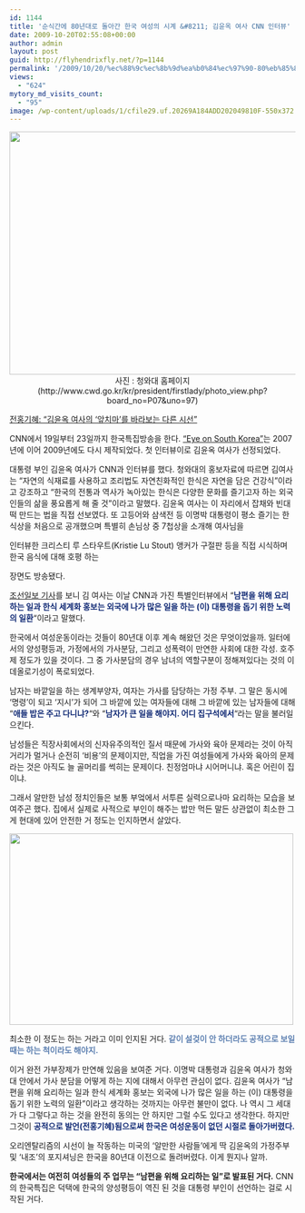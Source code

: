 ```yaml
---
id: 1144
title: '순식간에 80년대로 돌아간 한국 여성의 시계 &#8211; 김윤옥 여사 CNN 인터뷰'
date: 2009-10-20T02:55:08+00:00
author: admin
layout: post
guid: http://flyhendrixfly.net/?p=1144
permalink: '/2009/10/20/%ec%88%9c%ec%8b%9d%ea%b0%84%ec%97%90-80%eb%85%84%eb%8c%80%eb%a1%9c-%eb%8f%8c%ec%95%84%ea%b0%84-%ed%95%9c%ea%b5%ad-%ec%97%ac%ec%84%b1%ec%9d%98-%ec%8b%9c%ea%b3%84-%ea%b9%80%ec%9c%a4%ec%98%a5-%ec%97%ac/'
views:
  - "624"
mytory_md_visits_count:
  - "95"
image: /wp-content/uploads/1/cfile29.uf.20269A184ADD202049810F-550x372.jpg
---
```

<div style="text-align: center;">
  <img src="http://submania.dothome.co.kr/wp-content/uploads/1/cfile29.uf.20269A184ADD202049810F.jpg" class="aligncenter" width="550" height="428" alt="" filename="TBWB_BOARD_P07_97_2.jpg" filemime="image/jpeg" />사진 : 청와대 홈페이지(http://www.cwd.go.kr/kr/president/firstlady/photo_view.php?board_no=P07&uno=97)
</div>

<a title="[http://www.pressian.com/article/article.asp?article_num=60091019182235&section=01]로 이동합니다." target="_blank" href="http://www.pressian.com/article/article.asp?article_num=60091019182235&section=01">전홍기혜: &#8220;김윤옥 여사의 &#8216;앞치마&#8217;를 바라보는 다른 시선&#8221;</a>

CNN에서 19일부터 23일까지 한국특집방송을 한다. <a title="[http://cnn.joins.com/]로 이동합니다." target="_blank" href="http://cnn.joins.com/">&#8220;Eye on South Korea&#8221;</a>는 2007년에 이어 2009년에도 다시 제작되었다. 첫 인터뷰이로 김윤옥 여사가 선정되었다.

대통령 부인 김윤옥 여사가 CNN과 인터뷰를 했다. 청와대의 홍보자료에 따르면 김여사는 “자연의 식재료를 사용하고 조리법도 자연친화적인 한식은 자연을 담은 건강식”이라고 강조하고 “한국의 전통과 역사가 녹아있는 한식은 다양한 문화를 즐기고자 하는 외국인들의 삶을 풍요롭게 해 줄 것”이라고 말했다. 김윤옥 여사는 이 자리에서 잡채와 빈대떡 만드는 법을 직접 선보였다. 또 고등어와 삼색전 등 이명박 대통령이 평소 즐기는 한식상을 처음으로 공개했으며 특별히 손님상 중 7첩상을 소개해 여사님을
  
인터뷰한 크리스티 루 스타우트(Kristie Lu Stout) 앵커가 구절판 등을 직접 시식하며 한국 음식에 대해 호평 하는
  
장면도 방송됐다.

<a title="[http://news.chosun.com/site/data/html_dir/2009/10/20/2009102000098.html]로 이동합니다." target="_blank" href="http://news.chosun.com/site/data/html_dir/2009/10/20/2009102000098.html">조선일보 기사</a>를 보니 김 여사는 이날 CNN과 가진 특별인터뷰에서 &#8220;<span style="color: rgb(17, 42, 117); font-weight: bold;">남편을 위해 요리하는 일과 한식 세계화 홍보는 외국에 나가 많은 일을 하는 (이) 대통령을 돕기 위한 노력의 일환</span>&#8220;이라고 말했다. 

한국에서 여성운동이라는 것들이 80년대 이후 계속 해왔던 것은 무엇이었을까. 일터에서의 양성평등과, 가정에서의 가사분담, 그리고 성폭력이 만연한 사회에 대한 각성. 호주제 정도가 있을 것이다. 그 중 가사분담의 경우 남녀의 역할구분이 정해져있다는 것의 이데올로기성이 폭로되었다.

남자는 바깥일을 하는 생계부양자, 여자는 가사를 담당하는 가정 주부. 그 말은 동시에 &#8216;명령&#8217;이 되고 &#8216;지시&#8217;가 되어 그 바깥에 있는 여자들에 대해 그 바깥에 있는 남자들에 대해 &#8220;<span style="font-weight: bold; color: rgb(17, 42, 117);">애들 밥은 주고 다니냐?</span>&#8220;와 &#8220;<span style="color: rgb(17, 42, 117); font-weight: bold;">남자가 큰 일을 해야지. 어디 집구석에서</span>&#8220;라는 말을 불러일으킨다.

남성들은 직장사회에서의 신자유주의적인 질서 때문에 가사와 육아 문제라는 것이 아직 거리가 멀거나 순전히 &#8216;비용&#8217;의 문제이지만, 직업을 가진 여성들에게 가사와 육아의 문제라는 것은 아직도 늘 골머리를 썩히는 문제이다. 친정엄마냐 시어머니냐. 혹은 어린이 집이냐.

그래서 알만한 남성 정치인들은 보통 부엌에서 서투른 실력으로나마 요리하는 모습을 보여주곤 했다. 집에서 실제로 사적으로 부인이 해주는 밥만 먹든 말든 상관없이 최소한 그게 현대에 있어 안전한 거 정도는 인지하면서 살았다.

<img src="http://submania.dothome.co.kr/wp-content/uploads/1/cfile22.uf.1266BC164ADD24B0398784.jpg" class="aligncenter" width="500" height="337" alt="" filename="IE001088720_STD.jpg" filemime="image/jpeg" />
  
최소한 이 정도는 하는 거라고 이미 인지된 거다. <span style="font-weight: bold; color: rgb(92, 127, 176);">같이 설겆이 안 하더라도 공적으로 보일 때는 하는 척이라도 해야지.</span><br style="font-weight: bold; color: rgb(92, 127, 176);" />
  

  
이거 완전 가부장제가 만연해 있음을 보여준 거다. 이명박 대통령과 김윤옥 여사가 청와대 안에서 가사 분담을 어떻게 하는 지에 대해서 아무런 관심이 없다. 김윤옥 여사가 &#8220;남편을 위해 요리하는 일과 한식 세계화 홍보는 외국에 나가 많은 일을 하는 (이) 대통령을 돕기 위한 노력의 일환&#8221;이라고 생각하는 것까지는 아무런 불만이 없다. 나 역시 그 세대가 다 그렇다고 하는 것을 완전히 동의는 안 하지만 그럴 수도 있다고 생각한다. 하지만 그것이 <span style="font-weight: bold; color: rgb(17, 42, 117);">공적으로 발언(전홍기혜)됨으로써 한국은 여성운동이 없던 시절로 돌아가버렸다.</span>

오리엔탈리즘의 시선이 늘 작동하는 미국의 &#8216;알만한 사람들&#8217;에게 딱 김윤옥의 가정주부 및 &#8216;내조&#8217;의 포지셔닝은 한국을 80년대 이전으로 돌려버렸다. 이게 뭔지나 알까.

<span style="font-weight: bold;">한국에서는 여전히 여성들의 주 업무는 &#8220;남편을 위해 요리하는 일&#8221;로 발표된 거다.</span> CNN의 한국특집은 덕택에 한국의 양성평등이 역진 된 것을 대통령 부인이 선언하는 걸로 시작된 거다.